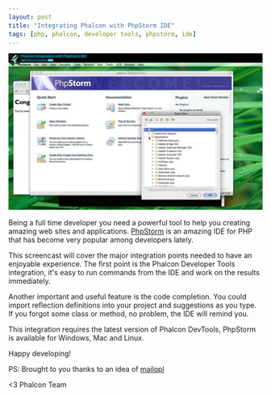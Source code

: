 ```yaml
---
layout: post
title: "Integrating Phalcon with PhpStorm IDE"
tags: [php, phalcon, developer tools, phpstorm, ide]
---
```


[![Phalcon PHPStorm Integration](assets/files/2012-06-05-phpstorm-screencast.png)](https://vimeo.com/43455647 "Phalcon PHPStorm Integration - Click to Watch!")

Being a full time developer you need a powerful tool to help you creating amazing web sites and applications. [PhpStorm](http://www.jetbrains.com/phpstorm/) is an amazing IDE for PHP that has become very popular among developers lately.

<!--more-->
This screencast will cover the major integration points needed to have an enjoyable experience. The first point is the Phalcon Developer Tools integration, it's easy to run commands from the IDE and work on the results immediately.

Another important and useful feature is the code completion. You could import reflection definitions into your project and suggestions as you type. If you forgot some class or method, no problem, the IDE will remind you.

This integration requires the latest version of Phalcon DevTools, PhpStorm is available for Windows, Mac and Linux.

Happy developing!

PS: Brought to you thanks to an idea of [mailopl](https://phalcon.uservoice.com/forums/154026-general/suggestions/2724445-code-completion-to-major-ide-s-based-on-stub-files)

<3 Phalcon Team